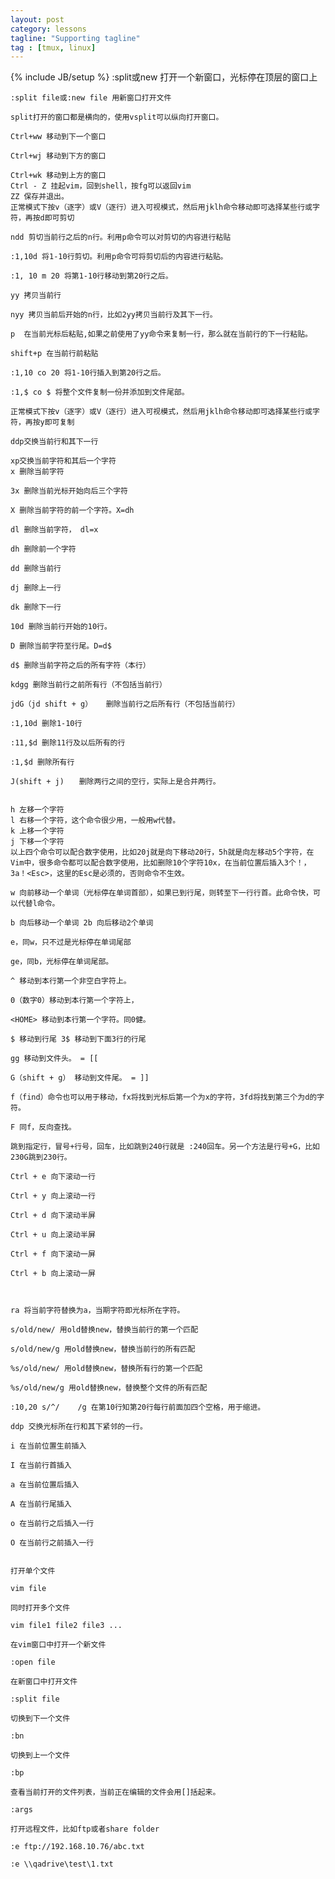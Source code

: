 ```yaml
---
layout: post
category: lessons
tagline: "Supporting tagline"
tag : [tmux, linux]
---
```

{% include JB/setup %}
	:split或new 打开一个新窗口，光标停在顶层的窗口上

	:split file或:new file 用新窗口打开文件

	split打开的窗口都是横向的，使用vsplit可以纵向打开窗口。

	Ctrl+ww 移动到下一个窗口

	Ctrl+wj 移动到下方的窗口

	Ctrl+wk 移动到上方的窗口
	Ctrl - Z 挂起vim，回到shell，按fg可以返回vim
	ZZ 保存并退出。
	正常模式下按v（逐字）或V（逐行）进入可视模式，然后用jklh命令移动即可选择某些行或字符，再按d即可剪切

	ndd 剪切当前行之后的n行。利用p命令可以对剪切的内容进行粘贴

	:1,10d 将1-10行剪切。利用p命令可将剪切后的内容进行粘贴。

	:1, 10 m 20 将第1-10行移动到第20行之后。

	yy 拷贝当前行

	nyy 拷贝当前后开始的n行，比如2yy拷贝当前行及其下一行。

	p  在当前光标后粘贴,如果之前使用了yy命令来复制一行，那么就在当前行的下一行粘贴。

	shift+p 在当前行前粘贴

	:1,10 co 20 将1-10行插入到第20行之后。

	:1,$ co $ 将整个文件复制一份并添加到文件尾部。

	正常模式下按v（逐字）或V（逐行）进入可视模式，然后用jklh命令移动即可选择某些行或字符，再按y即可复制

	ddp交换当前行和其下一行

	xp交换当前字符和其后一个字符
	x 删除当前字符

	3x 删除当前光标开始向后三个字符

	X 删除当前字符的前一个字符。X=dh

	dl 删除当前字符， dl=x

	dh 删除前一个字符

	dd 删除当前行

	dj 删除上一行

	dk 删除下一行

	10d 删除当前行开始的10行。

	D 删除当前字符至行尾。D=d$

	d$ 删除当前字符之后的所有字符（本行）

	kdgg 删除当前行之前所有行（不包括当前行）

	jdG（jd shift + g）   删除当前行之后所有行（不包括当前行）

	:1,10d 删除1-10行

	:11,$d 删除11行及以后所有的行

	:1,$d 删除所有行

	J(shift + j)　　删除两行之间的空行，实际上是合并两行。


	h 左移一个字符
	l 右移一个字符，这个命令很少用，一般用w代替。
	k 上移一个字符
	j 下移一个字符
	以上四个命令可以配合数字使用，比如20j就是向下移动20行，5h就是向左移动5个字符，在Vim中，很多命令都可以配合数字使用，比如删除10个字符10x，在当前位置后插入3个！，3a！<Esc>，这里的Esc是必须的，否则命令不生效。

	w 向前移动一个单词（光标停在单词首部），如果已到行尾，则转至下一行行首。此命令快，可以代替l命令。

	b 向后移动一个单词 2b 向后移动2个单词

	e，同w，只不过是光标停在单词尾部

	ge，同b，光标停在单词尾部。

	^ 移动到本行第一个非空白字符上。

	0（数字0）移动到本行第一个字符上，

	<HOME> 移动到本行第一个字符。同0健。

	$ 移动到行尾 3$ 移动到下面3行的行尾

	gg 移动到文件头。 = [[

	G（shift + g） 移动到文件尾。 = ]]

	f（find）命令也可以用于移动，fx将找到光标后第一个为x的字符，3fd将找到第三个为d的字符。

	F 同f，反向查找。

	跳到指定行，冒号+行号，回车，比如跳到240行就是 :240回车。另一个方法是行号+G，比如230G跳到230行。

	Ctrl + e 向下滚动一行

	Ctrl + y 向上滚动一行

	Ctrl + d 向下滚动半屏

	Ctrl + u 向上滚动半屏

	Ctrl + f 向下滚动一屏

	Ctrl + b 向上滚动一屏



	ra 将当前字符替换为a，当期字符即光标所在字符。

	s/old/new/ 用old替换new，替换当前行的第一个匹配

	s/old/new/g 用old替换new，替换当前行的所有匹配

	%s/old/new/ 用old替换new，替换所有行的第一个匹配

	%s/old/new/g 用old替换new，替换整个文件的所有匹配

	:10,20 s/^/    /g 在第10行知第20行每行前面加四个空格，用于缩进。

	ddp 交换光标所在行和其下紧邻的一行。

	i 在当前位置生前插入

	I 在当前行首插入

	a 在当前位置后插入

	A 在当前行尾插入

	o 在当前行之后插入一行

	O 在当前行之前插入一行


	打开单个文件

	vim file

	同时打开多个文件

	vim file1 file2 file3 ...

	在vim窗口中打开一个新文件

	:open file

	在新窗口中打开文件

	:split file

	切换到下一个文件

	:bn

	切换到上一个文件

	:bp

	查看当前打开的文件列表，当前正在编辑的文件会用[]括起来。

	:args

	打开远程文件，比如ftp或者share folder

	:e ftp://192.168.10.76/abc.txt

	:e \\qadrive\test\1.txt
